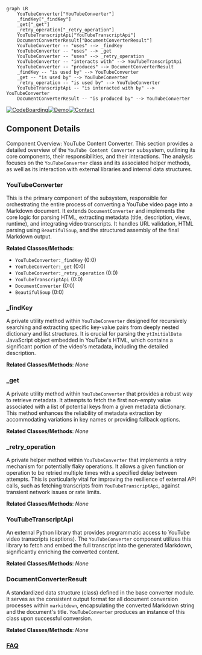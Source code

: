 ```mermaid
graph LR
    YouTubeConverter["YouTubeConverter"]
    _findKey["_findKey"]
    _get["_get"]
    _retry_operation["_retry_operation"]
    YouTubeTranscriptApi["YouTubeTranscriptApi"]
    DocumentConverterResult["DocumentConverterResult"]
    YouTubeConverter -- "uses" --> _findKey
    YouTubeConverter -- "uses" --> _get
    YouTubeConverter -- "uses" --> _retry_operation
    YouTubeConverter -- "interacts with" --> YouTubeTranscriptApi
    YouTubeConverter -- "produces" --> DocumentConverterResult
    _findKey -- "is used by" --> YouTubeConverter
    _get -- "is used by" --> YouTubeConverter
    _retry_operation -- "is used by" --> YouTubeConverter
    YouTubeTranscriptApi -- "is interacted with by" --> YouTubeConverter
    DocumentConverterResult -- "is produced by" --> YouTubeConverter
```
[![CodeBoarding](https://img.shields.io/badge/Generated%20by-CodeBoarding-9cf?style=flat-square)](https://github.com/CodeBoarding/GeneratedOnBoardings)[![Demo](https://img.shields.io/badge/Try%20our-Demo-blue?style=flat-square)](https://www.codeboarding.org/demo)[![Contact](https://img.shields.io/badge/Contact%20us%20-%20contact@codeboarding.org-lightgrey?style=flat-square)](mailto:contact@codeboarding.org)

## Component Details

Component Overview: YouTube Content Converter. This section provides a detailed overview of the `YouTube Content Converter` subsystem, outlining its core components, their responsibilities, and their interactions. The analysis focuses on the `YouTubeConverter` class and its associated helper methods, as well as its interaction with external libraries and internal data structures.

### YouTubeConverter
This is the primary component of the subsystem, responsible for orchestrating the entire process of converting a YouTube video page into a Markdown document. It extends `DocumentConverter` and implements the core logic for parsing HTML, extracting metadata (title, description, views, runtime), and integrating video transcripts. It handles URL validation, HTML parsing using `BeautifulSoup`, and the structured assembly of the final Markdown output.


**Related Classes/Methods**:

- `YouTubeConverter:_findKey` (0:0)
- `YouTubeConverter:_get` (0:0)
- `YouTubeConverter:_retry_operation` (0:0)
- `YouTubeTranscriptApi` (0:0)
- `DocumentConverter` (0:0)
- `BeautifulSoup` (0:0)


### _findKey
A private utility method within `YouTubeConverter` designed for recursively searching and extracting specific key-value pairs from deeply nested dictionary and list structures. It is crucial for parsing the `ytInitialData` JavaScript object embedded in YouTube's HTML, which contains a significant portion of the video's metadata, including the detailed description.


**Related Classes/Methods**: _None_

### _get
A private utility method within `YouTubeConverter` that provides a robust way to retrieve metadata. It attempts to fetch the first non-empty value associated with a list of potential keys from a given metadata dictionary. This method enhances the reliability of metadata extraction by accommodating variations in key names or providing fallback options.


**Related Classes/Methods**: _None_

### _retry_operation
A private helper method within `YouTubeConverter` that implements a retry mechanism for potentially flaky operations. It allows a given function or operation to be retried multiple times with a specified delay between attempts. This is particularly vital for improving the resilience of external API calls, such as fetching transcripts from `YouTubeTranscriptApi`, against transient network issues or rate limits.


**Related Classes/Methods**: _None_

### YouTubeTranscriptApi
An external Python library that provides programmatic access to YouTube video transcripts (captions). The `YouTubeConverter` component utilizes this library to fetch and embed the full transcript into the generated Markdown, significantly enriching the converted content.


**Related Classes/Methods**: _None_

### DocumentConverterResult
A standardized data structure (class) defined in the base converter module. It serves as the consistent output format for all document conversion processes within `markitdown`, encapsulating the converted Markdown string and the document's title. `YouTubeConverter` produces an instance of this class upon successful conversion.


**Related Classes/Methods**: _None_



### [FAQ](https://github.com/CodeBoarding/GeneratedOnBoardings/tree/main?tab=readme-ov-file#faq)